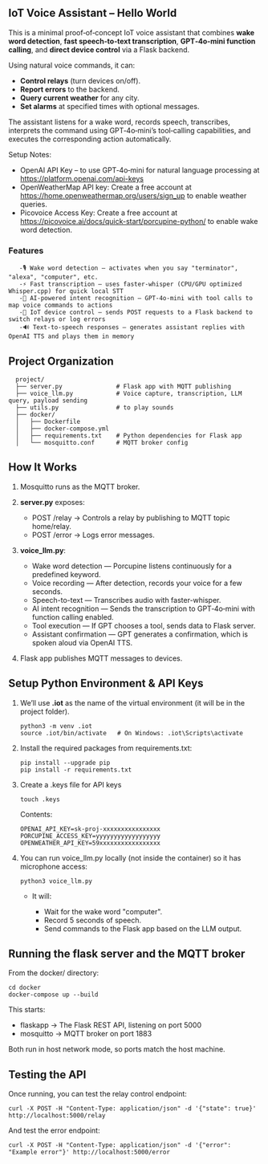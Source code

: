 ## IoT Voice Assistant – Hello World


This is a minimal proof‑of‑concept IoT voice assistant that combines **wake word detection**, **fast speech‑to‑text transcription**, **GPT‑4o‑mini function calling**, and **direct device control** via a Flask backend.

Using natural voice commands, it can:

* **Control relays** (turn devices on/off).
* **Report errors** to the backend.
* **Query current weather** for any city.
* **Set alarms** at specified times with optional messages.

The assistant listens for a wake word, records speech, transcribes, interprets the command using GPT‑4o‑mini’s tool‑calling capabilities, and executes the corresponding action automatically.

Setup Notes:
 - OpenAI API Key – to use GPT‑4o‑mini for natural language processing at https://platform.openai.com/api-keys
 - OpenWeatherMap API key: Create a free account at https://home.openweathermap.org/users/sign_up to enable weather queries.
 - Picovoice Access Key: Create a free account at https://picovoice.ai/docs/quick-start/porcupine-python/ to enable wake word detection.

### Features

       -🎙 Wake word detection — activates when you say "terminator", "alexa", "computer", etc. 
       -⚡ Fast transcription — uses faster-whisper (CPU/GPU optimized Whisper.cpp) for quick local STT 
       -🤖 AI-powered intent recognition — GPT‑4o‑mini with tool calls to map voice commands to actions
       -🔌 IoT device control — sends POST requests to a Flask backend to switch relays or log errors
       -🔊 Text-to-speech responses — generates assistant replies with OpenAI TTS and plays them in memory
            

## Project Organization

      project/
      ├── server.py               # Flask app with MQTT publishing
      ├── voice_llm.py            # Voice capture, transcription, LLM query, payload sending
      ├── utils.py                # to play sounds
      ├── docker/
      │   ├── Dockerfile
      │   ├── docker-compose.yml
      │   ├── requirements.txt    # Python dependencies for Flask app
      │   └── mosquitto.conf      # MQTT broker config


## How It Works

1. Mosquitto runs as the MQTT broker.

2. **server.py** exposes:

    - POST /relay → Controls a relay by publishing to MQTT topic home/relay.
    - POST /error → Logs error messages.

3. **voice_llm.py**:

   - Wake word detection — Porcupine listens continuously for a predefined keyword.
   - Voice recording — After detection, records your voice for a few seconds.
   - Speech-to-text — Transcribes audio with faster-whisper.
   - AI intent recognition — Sends the transcription to GPT‑4o‑mini with function calling enabled.
   - Tool execution — If GPT chooses a tool, sends data to Flask server.
   - Assistant confirmation — GPT generates a confirmation, which is spoken aloud via OpenAI TTS.

4. Flask app publishes MQTT messages to devices.

## Setup Python Environment & API Keys

1. We’ll use **.iot** as the name of the virtual environment (it will be in the project folder).

       python3 -m venv .iot
       source .iot/bin/activate   # On Windows: .iot\Scripts\activate

2. Install the required packages from requirements.txt:

       pip install --upgrade pip
       pip install -r requirements.txt
   
4. Create a .keys file for API keys

       touch .keys
   
   Contents:
   
       OPENAI_API_KEY=sk-proj-xxxxxxxxxxxxxxxx
       PORCUPINE_ACCESS_KEY=yyyyyyyyyyyyyyyyyy
       OPENWEATHER_API_KEY=59xxxxxxxxxxxxxxxxx

6. You can run voice_llm.py locally (not inside the container) so it has microphone access:

       python3 voice_llm.py

   - It will:

     - Wait for the wake word "computer".
     - Record 5 seconds of speech.
     - Send commands to the Flask app based on the LLM output.

## Running the flask server and the MQTT broker 

From the docker/ directory:

    cd docker
    docker-compose up --build

This starts:

 - flaskapp → The Flask REST API, listening on port 5000
- mosquitto → MQTT broker on port 1883

Both run in host network mode, so ports match the host machine.

## Testing the API

Once running, you can test the relay control endpoint:

    curl -X POST -H "Content-Type: application/json" -d '{"state": true}' http://localhost:5000/relay
            
And test the error endpoint:
      
    curl -X POST -H "Content-Type: application/json" -d '{"error": "Example error"}' http://localhost:5000/error










